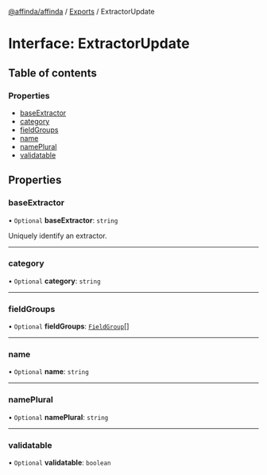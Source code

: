 [@affinda/affinda](../README.md) / [Exports](../modules.md) / ExtractorUpdate

# Interface: ExtractorUpdate

## Table of contents

### Properties

- [baseExtractor](ExtractorUpdate.md#baseextractor)
- [category](ExtractorUpdate.md#category)
- [fieldGroups](ExtractorUpdate.md#fieldgroups)
- [name](ExtractorUpdate.md#name)
- [namePlural](ExtractorUpdate.md#nameplural)
- [validatable](ExtractorUpdate.md#validatable)

## Properties

### baseExtractor

• `Optional` **baseExtractor**: `string`

Uniquely identify an extractor.

___

### category

• `Optional` **category**: `string`

___

### fieldGroups

• `Optional` **fieldGroups**: [`FieldGroup`](FieldGroup.md)[]

___

### name

• `Optional` **name**: `string`

___

### namePlural

• `Optional` **namePlural**: `string`

___

### validatable

• `Optional` **validatable**: `boolean`
